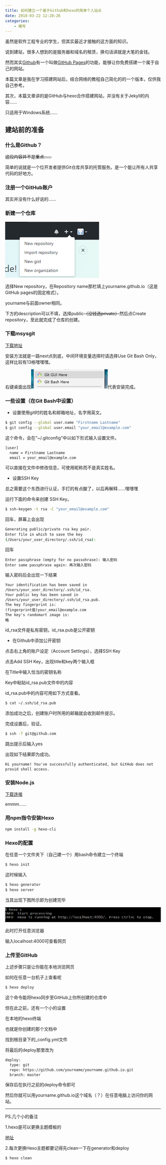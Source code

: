 ```yaml
---
title: 如何建立一个基于Github和hexo的简单个人站点
date: 2018-03-22 12:28:26
categories:
    - 瞎写
---
```


虽然是软件工程专业的学生，但其实最近才接触的这方面的知识。

说到建站，很多人想到的是服务器和域名的租赁，换句话讲就是大笔的金钱。

然而其实[Github](https://github.com/)有一个叫做[GitHub Pages](https://pages.github.com/)的功能，能够让你免费搭建一个属于自己的网站。

本篇文章是我在学习搭建网站后，结合网络的教程自己简化的的一个版本，仅供我自己参考。

其次，本篇文章讲的是GitHub与hexo合作搭建网站，并没有关于Jekyll的内容......

只适用于Windows系统......


## 建站前的准备

### 什么是Github？

~~这段内容并不是重点......~~

简单的说就是一个位开发者提供Git仓库共享的托管服务。是一个能让所有人共享代码的好地方。

### 注册一个GitHub账户

其实并没有什么好说的......

### 新建一个仓库

![](如何建立一个基于Github和hexo的简单个人站点/1.PNG)

选择New repository，在Repository name那栏填上yourname.github.io（这是GitHub pages的固定格式）。

yourname与前面owner相同。

下方的description可以不填，选择public~~（没钱选private）~~然后点Create repository，至此就完成了仓库的创建。

### 下载msysgit

[下载地址](https://gitforwindows.org/)

安装方法就是一路next点到底，中间环境变量选择时请选择Use Git Bash Only，这样比较有13格嘿嘿嘿。

右键桌面出现![](如何建立一个基于Github和hexo的简单个人站点/2.PNG)代表安装完成。

### 一些设置（在Git Bash中设置）

+ 设置使用git时的姓名和邮箱地址，名字用英文。

``` bash
$ git config --global user.name "Firstname Lastname"
$ git config --global user.email "your_email@example.com"
```

这个命令，会在“~/.gitconfig”中以如下形式输入设置文件。

```
[user]
  name = Firstname Lastname
  email = your_email@example.com
```

可以直接在文件中修改信息，可使用昵称而不是真实姓名。

+ 设置SSH Key

总之需要这个东西进行认证，手打的有点酸了，以后再解释......嘿嘿嘿

运行下面的命令来创建 SSH Key。


```bash
$ ssh-keygen -t rsa -C "your_email@example.com"
```

回车，屏幕上会出现


```bash
Generating public/private rsa key pair.
Enter file in which to save the key
(/Users/your_user_directory/.ssh/id_rsa):
```

回车

```
Enter passphrase (empty for no passohrase): 输入密码
Enter same passphrase again: 再次输入密码
```

输入密码后会出现一下结果

```
Your identification has been saved in /Users/your_user_directory/.ssh/id_rsa.
Your public key has been saved in /Users/your_user_directory/.ssh/id_rsa.pub.
The key fingerprint is:
(fingerprint值)your_email@example.com
The key's randomart image is:
略
```

id_rsa文件是私有密钥，id_rsa.pub是公开密钥

+ 在Github中添加公开密钥


点击右上角的账户设定（Account Settings），选择SSH Key

点击Add SSH Key，出现title和key两个输入框

在Title中输入恰当的密钥名称

Key中粘贴id_rsa.pub文件中的内容

id_rsa.pub中的内容可用如下方式查看。


```bash
$ cat ~/.ssh/id_rsa.pub
```

添加成功之后，创建账户时所用的邮箱就会收到邮件提示。

完成设置后，验证。

```bash
$ ssh -T git@github.com
```

 跳出提示后输入yes

 出现如下结果即为成功。

```
Hi yourname! You've successfully authenticated, but GitHub does not provid shell access.
```

### 安装Node.js

[下载连接](http://nodejs.cn/)

emmm......

### 用npm指令安装Hexo

```bash
npm install -g hexo-cli
```

### Hexo的配置

在任意一个文件夹下（自己建一个）用bash命令建立一个终端

```bash
$ hexo init
```

这时候输入

```bash
$ hexo generator
$ hexo server
```

当其出现下图所示即为创建完毕

![](如何建立一个基于Github和hexo的简单个人站点/3.PNG)

此时打开任意浏览器

输入localhost:4000可查看网页

### 上传至GitHub

上述步骤只是让你能在本地浏览网页

如何在任意一台机子上查看呢

```bash
$ hexo deploy
```

这个命令能将hexo同步至GitHub上你所创建的仓库中

但在此之前，还有一个小的设置

在本地的hexo终端

也就是你创建的那个文档中

找到根目录下的_config.yml文件

将最后的deploy那里改为

```
deploy:
  type: git
  repo: https://github.com/yourname/yourname.github.io.git
  branch: master
```

保存后在执行之前的deploy命令即可

然后你就可以用yourname.github.io这个域名（？）在任意电脑上访问你的网站。



***



PS.几个小的备注

1.hexo是可以更换主题模板的

[地址](https://hexo.io/themes/)

2.每次更换Hexo主题都要记得先clean一下在generator和deploy

```bash
$ hexo clean
```


